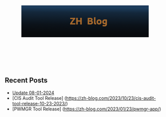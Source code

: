 <h1 align='center'>
    <img src='assets/zhblog_logo.png'>
</h1>

</br>
</br>
</br>
</br>

## Recent Posts
- [Update 08-01-2024](https://zh-blog.com/2024/07/31/update-08-01-2024/)
- [CIS Audit Tool Release] (https://zh-blog.com/2023/10/23/cis-audit-tool-release-10-23-2023/)
- [PWMGR Tool Release] (https://zh-blog.com/2023/01/23/pwmgr-app/)
